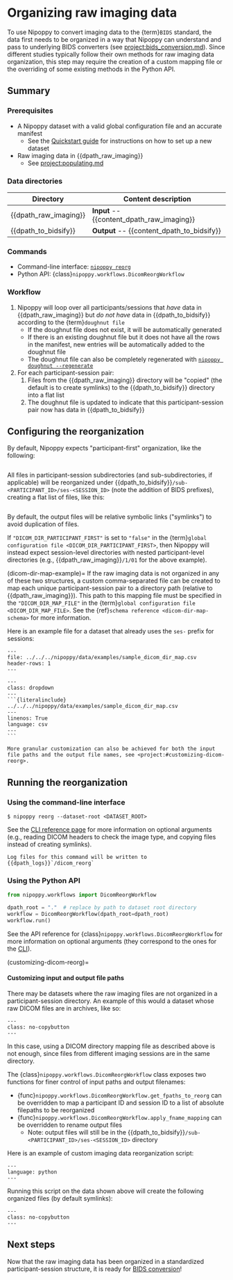 # Organizing raw imaging data

To use Nipoppy to convert imaging data to the {term}`BIDS` standard, the data first needs to be organized in a way that Nipoppy can understand and pass to underlying BIDS converters (see <project:bids_conversion.md>). Since different studies typically follow their own methods for raw imaging data organization, this step may require the creation of a custom mapping file or the overriding of some existing methods in the Python API.

## Summary

### Prerequisites

- A Nipoppy dataset with a valid global configuration file and an accurate manifest
    - See the [Quickstart guide](../quickstart.md) for instructions on how to set up a new dataset
- Raw imaging data in {{dpath_raw_imaging}}
    - See <project:populating.md>

### Data directories

| Directory | Content description |
|---|---|
| {{dpath_raw_imaging}} | **Input** -- {{content_dpath_raw_imaging}} |
| {{dpath_to_bidsify}} | **Output** -- {{content_dpath_to_bidsify}} |

### Commands

- Command-line interface: [`nipoppy reorg`](<project:../cli_reference/reorg.md>)
- Python API: {class}`nipoppy.workflows.DicomReorgWorkflow`

### Workflow

1. Nipoppy will loop over all participants/sessions that *have* data in {{dpath_raw_imaging}} but *do not have* data in {{dpath_to_bidsify}} according to the {term}`doughnut file`
    - If the doughnut file does not exist, it will be automatically generated
    - If there is an existing doughnut file but it does not have all the rows in the manifest, new entries will be automatically added to the doughnut file
    - The doughnut file can also be completely regenerated with [`nipoppy doughnut --regenerate`](../cli_reference/doughnut.md)
2. For each participant-session pair:
    1. Files from the {{dpath_raw_imaging}} directory will be "copied" (the default is to create symlinks) to the {{dpath_to_bidsify}} directory into a flat list
    2. The doughnut file is updated to indicate that this participant-session pair now has data in {{dpath_to_bidsify}}

## Configuring the reorganization

By default, Nipoppy expects "participant-first" organization, like the following:
```{literalinclude} ./inserts/default_dicom_reorg-before.txt
```

All files in participant-session subdirectories (and sub-subdirectories, if applicable) will be reorganized under {{dpath_to_bidsify}}`/sub-<PARTICIPANT_ID>/ses-<SESSION_ID>` (note the addition of BIDS prefixes), creating a flat list of files, like this:
```{literalinclude} ./inserts/default_dicom_reorg-after.txt
```

By default, the output files will be relative symbolic links ("symlinks") to avoid duplication of files.

If `"DICOM_DIR_PARTICIPANT_FIRST"` is set to `"false"` in the {term}`global configuration file <DICOM_DIR_PARTICIPANT_FIRST>`, then Nipoppy will instead expect session-level directories with nested participant-level directories (e.g., {{dpath_raw_imaging}}`/1/01` for the above example).

(dicom-dir-map-example)=
If the raw imaging data is not organized in any of these two structures, a custom comma-separated file can be created to map each unique participant-session pair to a directory path (relative to {{dpath_raw_imaging}}). This path to this mapping file must be specified in the `"DICOM_DIR_MAP_FILE"` in the {term}`global configuration file <DICOM_DIR_MAP_FILE>`. See the {ref}`schema reference <dicom-dir-map-schema>` for more information.

Here is an example file for a dataset that already uses the `ses-` prefix for sessions:

```{csv-table}
---
file: ../../../nipoppy/data/examples/sample_dicom_dir_map.csv
header-rows: 1
---
```

````{admonition} Raw content of the example DICOM directory mapping file
---
class: dropdown
---
```{literalinclude} ../../../nipoppy/data/examples/sample_dicom_dir_map.csv
---
linenos: True
language: csv
---
```
````

```{note}
More granular customization can also be achieved for both the input file paths and the output file names, see <project:#customizing-dicom-reorg>.
```

## Running the reorganization

### Using the command-line interface

```console
$ nipoppy reorg --dataset-root <DATASET_ROOT>
```

See the [CLI reference page](<project:../cli_reference/reorg.md>) for more information on optional arguments (e.g., reading DICOM headers to check the image type, and copying files instead of creating symlinks).

```{note}
Log files for this command will be written to {{dpath_logs}}`/dicom_reorg`
```

### Using the Python API

```python
from nipoppy.workflows import DicomReorgWorkflow

dpath_root = "."  # replace by path to dataset root directory
workflow = DicomReorgWorkflow(dpath_root=dpath_root)
workflow.run()
```

See the API reference for {class}`nipoppy.workflows.DicomReorgWorkflow` for more information on optional arguments (they correspond to the ones for the [CLI](<project:../cli_reference/reorg.md>)).

(customizing-dicom-reorg)=
#### Customizing input and output file paths

There may be datasets where the raw imaging files are not organized in a participant-session directory. An example of this would a dataset whose raw DICOM files are in archives, like so:
```{literalinclude} ./inserts/custom_dicom_reorg-before.txt
---
class: no-copybutton
---
```

In this case, using a DICOM directory mapping file as described above is not enough, since files from different imaging sessions are in the same directory.

The {class}`nipoppy.workflows.DicomReorgWorkflow` class exposes two functions for finer control of input paths and output filenames:
- {func}`nipoppy.workflows.DicomReorgWorkflow.get_fpaths_to_reorg` can be overridden to map a participant ID and session ID to a list of absolute filepaths to be reorganized
- {func}`nipoppy.workflows.DicomReorgWorkflow.apply_fname_mapping` can be overridden to rename output files
  - Note: output files will still be in the {{dpath_to_bidsify}}`/sub-<PARTICIPANT_ID>/ses-<SESSION_ID>` directory

Here is an example of custom imaging data reorganization script:
```{literalinclude} ./inserts/custom_dicom_reorg.py
---
language: python
---
```

Running this script on the data shown above will create the following organized files (by default symlinks):
```{literalinclude} ./inserts/custom_dicom_reorg-after.txt
---
class: no-copybutton
---
```

## Next steps

Now that the raw imaging data has been organized in a standardized participant-session structure, it is ready for [BIDS conversion](./bids_conversion.md)!
